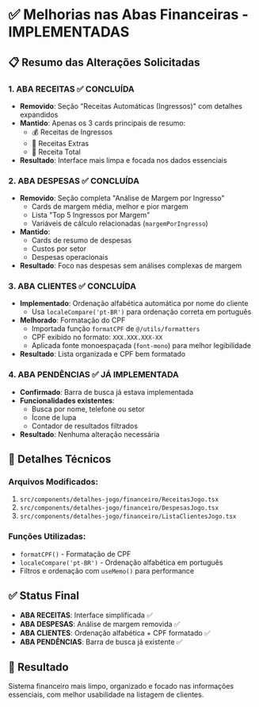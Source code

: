 # ✅ Melhorias nas Abas Financeiras - IMPLEMENTADAS

## 📋 Resumo das Alterações Solicitadas

### 1. **ABA RECEITAS** ✅ CONCLUÍDA
- **Removido**: Seção "Receitas Automáticas (Ingressos)" com detalhes expandidos
- **Mantido**: Apenas os 3 cards principais de resumo:
  - 💰 Receitas de Ingressos
  - 💚 Receitas Extras  
  - 💜 Receita Total
- **Resultado**: Interface mais limpa e focada nos dados essenciais

### 2. **ABA DESPESAS** ✅ CONCLUÍDA  
- **Removido**: Seção completa "Análise de Margem por Ingresso"
  - Cards de margem média, melhor e pior margem
  - Lista "Top 5 Ingressos por Margem"
  - Variáveis de cálculo relacionadas (`margemPorIngresso`)
- **Mantido**: 
  - Cards de resumo de despesas
  - Custos por setor
  - Despesas operacionais
- **Resultado**: Foco nas despesas sem análises complexas de margem

### 3. **ABA CLIENTES** ✅ CONCLUÍDA
- **Implementado**: Ordenação alfabética automática por nome do cliente
  - Usa `localeCompare('pt-BR')` para ordenação correta em português
- **Melhorado**: Formatação do CPF
  - Importada função `formatCPF` de `@/utils/formatters`
  - CPF exibido no formato: `XXX.XXX.XXX-XX`
  - Aplicada fonte monoespaçada (`font-mono`) para melhor legibilidade
- **Resultado**: Lista organizada e CPF bem formatado

### 4. **ABA PENDÊNCIAS** ✅ JÁ IMPLEMENTADA
- **Confirmado**: Barra de busca já estava implementada
- **Funcionalidades existentes**:
  - Busca por nome, telefone ou setor
  - Ícone de lupa
  - Contador de resultados filtrados
- **Resultado**: Nenhuma alteração necessária

## 🔧 Detalhes Técnicos

### Arquivos Modificados:
1. `src/components/detalhes-jogo/financeiro/ReceitasJogo.tsx`
2. `src/components/detalhes-jogo/financeiro/DespesasJogo.tsx` 
3. `src/components/detalhes-jogo/financeiro/ListaClientesJogo.tsx`

### Funções Utilizadas:
- `formatCPF()` - Formatação de CPF
- `localeCompare('pt-BR')` - Ordenação alfabética em português
- Filtros e ordenação com `useMemo()` para performance

## ✅ Status Final
- **ABA RECEITAS**: Interface simplificada ✅
- **ABA DESPESAS**: Análise de margem removida ✅  
- **ABA CLIENTES**: Ordenação alfabética + CPF formatado ✅
- **ABA PENDÊNCIAS**: Barra de busca já existente ✅

## 🎯 Resultado
Sistema financeiro mais limpo, organizado e focado nas informações essenciais, com melhor usabilidade na listagem de clientes.